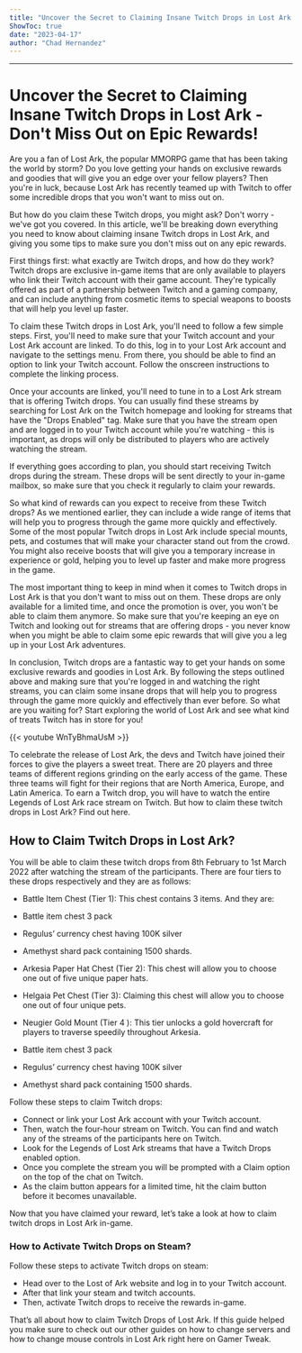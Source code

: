```yaml
---
title: "Uncover the Secret to Claiming Insane Twitch Drops in Lost Ark - Don't Miss Out on Epic Rewards!"
ShowToc: true 
date: "2023-04-17"
author: "Chad Hernandez"
---
```

*****
# Uncover the Secret to Claiming Insane Twitch Drops in Lost Ark - Don't Miss Out on Epic Rewards!

Are you a fan of Lost Ark, the popular MMORPG game that has been taking the world by storm? Do you love getting your hands on exclusive rewards and goodies that will give you an edge over your fellow players? Then you're in luck, because Lost Ark has recently teamed up with Twitch to offer some incredible drops that you won't want to miss out on.

But how do you claim these Twitch drops, you might ask? Don't worry - we've got you covered. In this article, we'll be breaking down everything you need to know about claiming insane Twitch drops in Lost Ark, and giving you some tips to make sure you don't miss out on any epic rewards.

First things first: what exactly are Twitch drops, and how do they work? Twitch drops are exclusive in-game items that are only available to players who link their Twitch account with their game account. They're typically offered as part of a partnership between Twitch and a gaming company, and can include anything from cosmetic items to special weapons to boosts that will help you level up faster.

To claim these Twitch drops in Lost Ark, you'll need to follow a few simple steps. First, you'll need to make sure that your Twitch account and your Lost Ark account are linked. To do this, log in to your Lost Ark account and navigate to the settings menu. From there, you should be able to find an option to link your Twitch account. Follow the onscreen instructions to complete the linking process.

Once your accounts are linked, you'll need to tune in to a Lost Ark stream that is offering Twitch drops. You can usually find these streams by searching for Lost Ark on the Twitch homepage and looking for streams that have the "Drops Enabled" tag. Make sure that you have the stream open and are logged in to your Twitch account while you're watching - this is important, as drops will only be distributed to players who are actively watching the stream.

If everything goes according to plan, you should start receiving Twitch drops during the stream. These drops will be sent directly to your in-game mailbox, so make sure that you check it regularly to claim your rewards.

So what kind of rewards can you expect to receive from these Twitch drops? As we mentioned earlier, they can include a wide range of items that will help you to progress through the game more quickly and effectively. Some of the most popular Twitch drops in Lost Ark include special mounts, pets, and costumes that will make your character stand out from the crowd. You might also receive boosts that will give you a temporary increase in experience or gold, helping you to level up faster and make more progress in the game.

The most important thing to keep in mind when it comes to Twitch drops in Lost Ark is that you don't want to miss out on them. These drops are only available for a limited time, and once the promotion is over, you won't be able to claim them anymore. So make sure that you're keeping an eye on Twitch and looking out for streams that are offering drops - you never know when you might be able to claim some epic rewards that will give you a leg up in your Lost Ark adventures.

In conclusion, Twitch drops are a fantastic way to get your hands on some exclusive rewards and goodies in Lost Ark. By following the steps outlined above and making sure that you're logged in and watching the right streams, you can claim some insane drops that will help you to progress through the game more quickly and effectively than ever before. So what are you waiting for? Start exploring the world of Lost Ark and see what kind of treats Twitch has in store for you!

{{< youtube WnTyBhmaUsM >}} 



To celebrate the release of Lost Ark, the devs and Twitch have joined their forces to give the players a sweet treat. There are 20 players and three teams of different regions grinding on the early access of the game. These three teams will fight for their regions that are North America, Europe, and Latin America. To earn a Twitch drop, you will have to watch the entire Legends of Lost Ark race stream on Twitch. But how to claim these twitch drops in Lost Ark? Find out here.
 
## How to Claim Twitch Drops in Lost Ark?
 
You will be able to claim these twitch drops from 8th February to 1st March 2022 after watching the stream of the participants. There are four tiers to these drops respectively and they are as follows:
 
- Battle Item Chest (Tier 1): This chest contains 3 items. And they are:
 - Battle item chest 3 pack
 - Regulus’ currency chest having 100K silver
 - Amethyst shard pack containing 1500 shards.
 - Arkesia Paper Hat Chest (Tier 2): This chest will allow you to choose one out of five unique paper hats.
 - Helgaia Pet Chest (Tier 3): Claiming this chest will allow you to choose one out of four unique pets.
 - Neugier Gold Mount (Tier 4 ): This tier unlocks a gold hovercraft for players to traverse speedily throughout Arkesia.

 

 
- Battle item chest 3 pack
 - Regulus’ currency chest having 100K silver
 - Amethyst shard pack containing 1500 shards.

 
Follow these steps to claim Twitch drops:
 
- Connect or link your Lost Ark account with your Twitch account.
 - Then, watch the four-hour stream on Twitch. You can find and watch any of the streams of the participants here on Twitch.
 - Look for the Legends of Lost Ark streams that have a Twitch Drops enabled option.
 - Once you complete the stream you will be prompted with a Claim option on the top of the chat on Twitch.
 - As the claim button appears for a limited time, hit the claim button before it becomes unavailable.

 
Now that you have claimed your reward, let’s take a look at how to claim twitch drops in Lost Ark in-game.
 
### How to Activate Twitch Drops on Steam?
 
Follow these steps to activate Twitch drops on steam:
 
- Head over to the Lost of Ark website and log in to your Twitch account.
 - After that link your steam and twitch accounts.
 - Then, activate Twitch drops to receive the rewards in-game.

 
That’s all about how to claim Twitch Drops of Lost Ark. If this guide helped you make sure to check out our other guides on how to change servers and how to change mouse controls in Lost Ark right here on Gamer Tweak.



